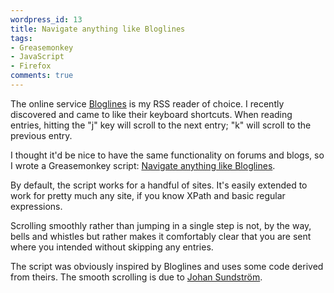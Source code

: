 ```yaml
---
wordpress_id: 13
title: Navigate anything like Bloglines
tags:
- Greasemonkey
- JavaScript
- Firefox
comments: true
---
```

The online service <a href="http://www.bloglines.com">Bloglines</a> is my RSS reader of choice. I recently discovered and came to like their keyboard shortcuts. When reading entries, hitting the "j" key will scroll to the next entry; "k" will scroll to the previous entry.

I thought it'd be nice to have the same functionality on forums and blogs, so I wrote a Greasemonkey script: <a href="http://userscripts.org/scripts/show/4886">Navigate anything like Bloglines</a>.


<!--more-->

By default, the script works for a handful of sites. It's easily extended to work for pretty much any site, if you know XPath and basic regular expressions.

Scrolling smoothly rather than jumping in a single step is not, by the way, bells and whistles but rather makes it comfortably clear that you are sent where you intended without skipping any entries.

The script was obviously inspired by Bloglines and uses some code derived from theirs. The smooth scrolling is due to <a href="http://ecmanaut.blogspot.com/2005/10/smooth-scrolling-between-anchors.html">Johan Sundström</a>.
